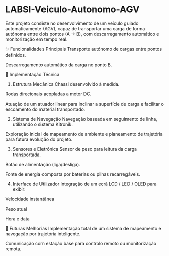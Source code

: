 # LABSI-Veiculo-Autonomo-AGV
Este projeto consiste no desenvolvimento de um veículo guiado automaticamente (AGV), capaz de transportar uma carga de forma autónoma entre dois pontos (A → B), com descarregamento automático e monitorização em tempo real.

✨ Funcionalidades Principais
Transporte autónomo de cargas entre pontos definidos.

Descarregamento automático da carga no ponto B.

🔧 Implementação Técnica
1. Estrutura Mecânica
Chassi desenvolvido à medida.

Rodas direcionais acopladas a motor DC.

Atuação de um atuador linear para inclinar a superfície de carga e facilitar o escoamento do material transportado.

2. Sistema de Navegação
Navegação baseada em seguimento de linha, utilizando o sistema Kitronik.

Exploração inicial de mapeamento de ambiente e planeamento de trajetória para futura evolução do projeto.

3. Sensores e Eletrónica
Sensor de peso para leitura da carga transportada.

Botão de alimentação (liga/desliga).

Fonte de energia composta por baterias ou pilhas recarregáveis.

4. Interface de Utilizador
Integração de um ecrã LCD / LED / OLED para exibir:

Velocidade instantânea

Peso atual

Hora e data

🚀 Futuras Melhorias
Implementação total de um sistema de mapeamento e navegação por trajetória inteligente.

Comunicação com estação base para controlo remoto ou monitorização remota.
